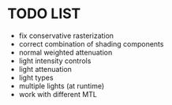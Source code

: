 # TODO LIST

- fix conservative rasterization
- correct combination of shading components
- normal weighted attenuation
- light intensity controls
- light attenuation
- light types
- multiple lights (at runtime)
- work with different MTL

